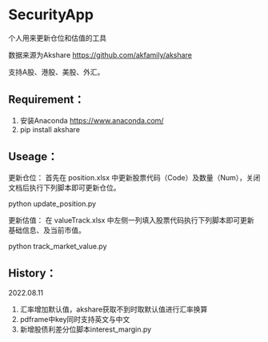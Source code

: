 # SecurityApp
个人用来更新仓位和估值的工具

数据来源为Akshare https://github.com/akfamily/akshare

支持A股、港股、美股、外汇。

## Requirement：

1. 安装Anaconda https://www.anaconda.com/
2. pip install akshare

## Useage：

更新仓位：
首先在 position.xlsx 中更新股票代码（Code）及数量（Num），关闭文档后执行下列脚本即可更新仓位。

python update_position.py

更新估值：
在 valueTrack.xlsx 中左侧一列填入股票代码执行下列脚本即可更新基础信息、及当前市值。

python track_market_value.py

## History：
2022.08.11 
1. 汇率增加默认值，akshare获取不到时取默认值进行汇率换算
2. pdframe中key同时支持英文与中文
3. 新增股债利差分位脚本interest_margin.py